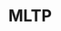 ---
title: MLTP
crosslinks:
- TagPro
- NLTP
- OLTP
- ELTP
- USContenders
- TagProStreaming
- tagpro
- announcements
- RegionWars
- leagueoflegends
- Browns
- TagProIRL
- ALTP
- hockey
- tagprostatistics
- Fitness
- rankedpugs
---